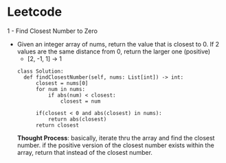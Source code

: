 # Leetcode

1 - Find Closest Number to Zero

- Given an integer array of nums, return the value that is closest to 0. If 2 values are the same distance from 0, return the larger one (positive)
  - [2, -1, 1] -> 1
  ```
  class Solution:
    def findClosestNumber(self, nums: List[int]) -> int:
        closest = nums[0]
        for num in nums:
            if abs(num) < closest:
                closest = num
            
        if(closest < 0 and abs(closest) in nums):
            return abs(closest)
        return closest
  ```
  **Thought Process**: basically, iterate thru the array and find the closest number. if the positive version of the closest number exists within the array, return that instead of the closest number.

  

